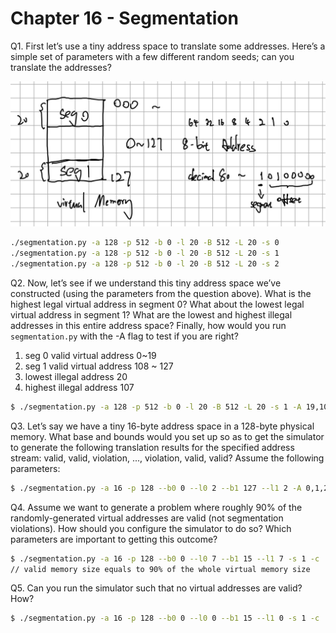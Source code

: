 # Chapter 16 - Segmentation

Q1. First let’s use a tiny address space to translate some addresses. Here’s a simple set of parameters with a few different random seeds; can you translate the addresses?

![Chapter%2016%20-%20Segmentation%20cc668c27e7ed4e92a9150f76f1e7df20/IMG_667BFA98EF41-1.jpeg](Chapter%2016%20-%20Segmentation%20cc668c27e7ed4e92a9150f76f1e7df20/IMG_667BFA98EF41-1.jpeg)

```bash
./segmentation.py -a 128 -p 512 -b 0 -l 20 -B 512 -L 20 -s 0
./segmentation.py -a 128 -p 512 -b 0 -l 20 -B 512 -L 20 -s 1
./segmentation.py -a 128 -p 512 -b 0 -l 20 -B 512 -L 20 -s 2
```

Q2. Now, let’s see if we understand this tiny address space we’ve constructed (using the parameters from the question above). What is the highest legal virtual address in segment 0? What about the lowest legal virtual address in segment 1? What are the lowest and highest illegal addresses in this entire address space? Finally, how would you run `segmentation.py` with the -A flag to test if you are right?

1. seg 0 valid virtual address 0~19
2. seg 1 valid virtual address 108 ~ 127
3. lowest illegal address 20
4. highest illegal address 107

```bash
$ ./segmentation.py -a 128 -p 512 -b 0 -l 20 -B 512 -L 20 -s 1 -A 19,108,20,107 -c
```

Q3. Let’s say we have a tiny 16-byte address space in a 128-byte physical memory. What base and bounds would you set up so as to get the simulator to generate the following translation results for the specified address stream: valid, valid, violation, ..., violation, valid, valid? Assume the following parameters:

```bash
$ ./segmentation.py -a 16 -p 128 --b0 0 --l0 2 --b1 127 --l1 2 -A 0,1,2,3,4,5,6,7,8,9,10,11,12,13,14,15 -c
```

Q4. Assume we want to generate a problem where roughly 90% of the randomly-generated virtual addresses are valid (not segmentation violations). How should you configure the simulator to do so? Which parameters are important to getting this outcome?

```bash
$ ./segmentation.py -a 16 -p 128 --b0 0 --l0 7 --b1 15 --l1 7 -s 1 -c
// valid memory size equals to 90% of the whole virtual memory size
```

Q5. Can you run the simulator such that no virtual addresses are valid? How?

```bash
$ ./segmentation.py -a 16 -p 128 --b0 0 --l0 0 --b1 15 --l1 0 -s 1 -c
```